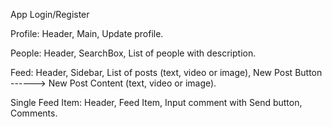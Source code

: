 App 
Login/Register

Profile:
  Header,
  Main,
  Update profile.



People:
  Header,
  SearchBox,
  List of people with description.



Feed:
  Header,
  Sidebar,
  List of posts (text, video or image),
  New Post Button ------> New Post Content (text, video or image).



Single Feed Item:
  Header,
  Feed Item,
  Input comment with Send button,
  Comments.
 





